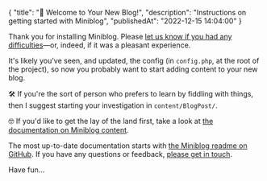 {
    "title": "&#x1F44B; Welcome to Your New Blog!",
    "description": "Instructions on getting started with Miniblog",
    "publishedAt": "2022-12-15 14:04:00"
}

Thank you for installing Miniblog.  Please [let us know if you had any difficulties](https://github.com/miniblog/engine/issues)&mdash;or, indeed, if it was a pleasant experience.

It's likely you've seen, and updated, the config (in `config.php`, at the root of the project), so now you probably want to start adding content to your new blog.

&#x1F6E0; If you're the sort of person who prefers to learn by fiddling with things, then I suggest starting your investigation in `content/BlogPost/`.

&#x1F913; If you'd like to get the lay of the land first, take a look at [the documentation on Miniblog content](https://github.com/miniblog/engine/blob/main/doc/content.md).

The most up-to-date documentation starts with [the Miniblog readme on GitHub](https://github.com/miniblog/engine/blob/main/README.md).  If you have any questions or feedback, [please get in touch](https://github.com/miniblog/engine/issues).

Have fun...
